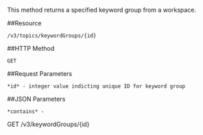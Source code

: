 This method returns a specified keyword group from a workspace.

##Resource

	/v3/topics/keywordGroups/{id}

##HTTP Method

	GET

##Request Parameters

	*id* - integer value indicting unique ID for keyword group

##JSON Parameters

	*contains* - 

GET	/v3/keywordGroups/{id}
